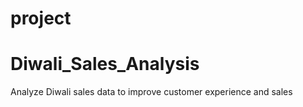 # project
# Diwali_Sales_Analysis
Analyze Diwali sales data to improve customer experience and sales


